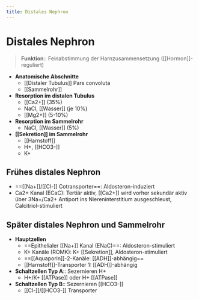 ```yaml
---
title: Distales Nephron
---
```

# Distales Nephron
 > **Funktion**:: Feinabstimmung der Harnzusammensetzung ([[Hormon]]-reguliert)
- **Anatomische Abschnitte**
	- [[Distaler Tubulus]] Pars convoluta
	- [[Sammelrohr]]
- **Resorption im distalen Tubulus**
	- [[Ca2+]] (35%)
	- NaCl, [[Wasser]] (je 10%)
	- [[Mg2+]] (5-10%)
- **Resorption im Sammelrohr**
	- NaCl, [[Wasser]] (5%)
- **[[Sekretion]] im Sammelrohr**
	- [[Harnstoff]]
	- H+, [[HCO3-]]
	- K+
## Frühes distales Nephron
- ==[[Na+]]/[[Cl-]] Cotransporter==: Aldosteron-induziert
- Ca2+ Kanal (ECaC): Tertiär aktiv, [[Ca2+]] wird vorher sekundär aktiv über 3Na+/Ca2+ Antiport ins Niereninterstitium ausgeschleust, Calcitriol-stimuliert
## Später distales Nephron und Sammelrohr
- **Hauptzellen**
	- ==Epithelialer [[Na+]] Kanal (ENaC)==: Aldosteron-stimuliert
	- K+ Kanäle (ROMK): K+ [[Sekretion]], Aldosteron-stimuliert
	- ==[[Aquaporin]]-2-Kanäle: [[ADH]]-abhängig==
	- [[Harnstoff]]-Transporter 1: [[ADH]]-abhängig
- **Schaltzellen Typ A**:: Sezernieren H+
	- H+/K+ [[ATPase]] oder H+ [[ATPase]]
- **Schaltzellen Typ B**:: Sezernieren [[HCO3-]]
	- [[Cl-]]/[[HCO3-]] Transporter